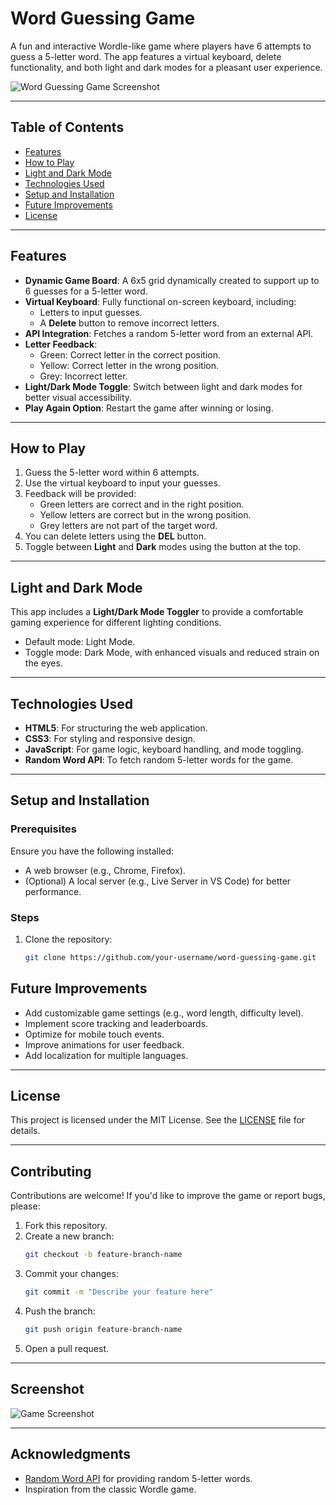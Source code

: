 # Word Guessing Game

A fun and interactive Wordle-like game where players have 6 attempts to guess a 5-letter word. The app features a virtual keyboard, delete functionality, and both light and dark modes for a pleasant user experience.

![Word Guessing Game Screenshot](https://github.com/user-attachments/assets/9f0bb37f-38f9-46b2-8e8d-be65cdf14ece)

---

## Table of Contents

- [Features](#features)
- [How to Play](#how-to-play)
- [Light and Dark Mode](#light-and-dark-mode)
- [Technologies Used](#technologies-used)
- [Setup and Installation](#setup-and-installation)
- [Future Improvements](#future-improvements)
- [License](#license)

---

## Features

- **Dynamic Game Board**: A 6x5 grid dynamically created to support up to 6 guesses for a 5-letter word.
- **Virtual Keyboard**: Fully functional on-screen keyboard, including:
  - Letters to input guesses.
  - A **Delete** button to remove incorrect letters.
- **API Integration**: Fetches a random 5-letter word from an external API.
- **Letter Feedback**:
  - Green: Correct letter in the correct position.
  - Yellow: Correct letter in the wrong position.
  - Grey: Incorrect letter.
- **Light/Dark Mode Toggle**: Switch between light and dark modes for better visual accessibility.
- **Play Again Option**: Restart the game after winning or losing.

---

## How to Play

1. Guess the 5-letter word within 6 attempts.
2. Use the virtual keyboard to input your guesses.
3. Feedback will be provided:
   - Green letters are correct and in the right position.
   - Yellow letters are correct but in the wrong position.
   - Grey letters are not part of the target word.
4. You can delete letters using the **DEL** button.
5. Toggle between **Light** and **Dark** modes using the button at the top.

---

## Light and Dark Mode

This app includes a **Light/Dark Mode Toggler** to provide a comfortable gaming experience for different lighting conditions.

- Default mode: Light Mode.
- Toggle mode: Dark Mode, with enhanced visuals and reduced strain on the eyes.

---

## Technologies Used

- **HTML5**: For structuring the web application.
- **CSS3**: For styling and responsive design.
- **JavaScript**: For game logic, keyboard handling, and mode toggling.
- **Random Word API**: To fetch random 5-letter words for the game.

---

## Setup and Installation

### Prerequisites

Ensure you have the following installed:
- A web browser (e.g., Chrome, Firefox).
- (Optional) A local server (e.g., Live Server in VS Code) for better performance.

### Steps

1. Clone the repository:
   ```bash
   git clone https://github.com/your-username/word-guessing-game.git
    ```

## Future Improvements

- Add customizable game settings (e.g., word length, difficulty level).
- Implement score tracking and leaderboards.
- Optimize for mobile touch events.
- Improve animations for user feedback.
- Add localization for multiple languages.

---

## License

This project is licensed under the MIT License. See the [LICENSE](LICENSE) file for details.

---

## Contributing

Contributions are welcome! If you'd like to improve the game or report bugs, please:
1. Fork this repository.
2. Create a new branch:
   ```bash
   git checkout -b feature-branch-name
   ```
3. Commit your changes:
   ```bash
   git commit -m "Describe your feature here"
   ```
4. Push the branch:
   ```bash
   git push origin feature-branch-name
   ```
5. Open a pull request.

---

## Screenshot

![Game Screenshot](https://github.com/user-attachments/assets/60467a2c-3267-4435-a7e8-7d3b06d5b452)


---

## Acknowledgments

- [Random Word API](https://random-word-api.herokuapp.com/) for providing random 5-letter words.
- Inspiration from the classic Wordle game.


